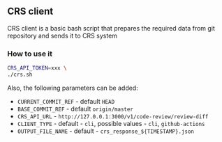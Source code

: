 ## CRS client

CRS client is a basic bash script that prepares the required data from git repository and sends it to CRS system

### How to use it

```bash
CRS_API_TOKEN=xxx \
./crs.sh
```

Also, the following parameters can be added:
- `CURRENT_COMMIT_REF` - default `HEAD`
- `BASE_COMMIT_REF` - default `origin/master`
- `CRS_API_URL` - `http://127.0.0.1:3000/v1/code-review/review-diff`
- `CLIENT_TYPE` - default - `cli`, possible values - `cli`, `github-actions`
- `OUTPUT_FILE_NAME` - default - `crs_response_${TIMESTAMP}.json`
